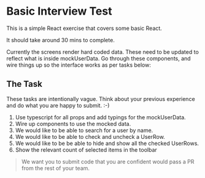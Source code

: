 # Basic Interview Test
This is a simple React exercise that covers some basic React.

It should take around 30 mins to complete.

Currently the screens render hard coded data. These need to be updated to reflect what is inside mockUserData.
Go through these components, and wire things up so the interface works as per tasks below:

## The Task
These tasks are intentionally vague. Think about your previous experience and do what you are happy to submit. :-)

1) Use typescript for all props and add typings for the mockUserData.
2) Wire up components to use the mocked data.
3) We would like to be able to search for a user by name.
4) We would like to be able to check and uncheck a UserRow.
5) We would like to be be able to hide and show all the checked UserRows.
6) Show the relevant count of selected items in the toolbar

> We want you to submit code that you are confident would pass a PR from the rest of your team.

